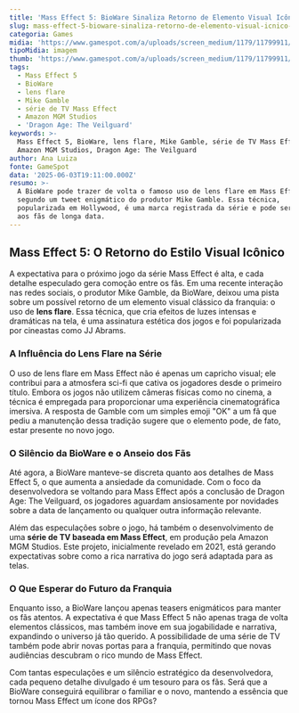 ```yaml
---
title: 'Mass Effect 5: BioWare Sinaliza Retorno de Elemento Visual Icônico da Franquia'
slug: mass-effect-5-bioware-sinaliza-retorno-de-elemento-visual-icnico-da-franquia
categoria: Games
midia: 'https://www.gamespot.com/a/uploads/screen_medium/1179/11799911/4505614-me.jpg'
tipoMidia: imagem
thumb: 'https://www.gamespot.com/a/uploads/screen_medium/1179/11799911/4505614-me.jpg'
tags:
  - Mass Effect 5
  - BioWare
  - lens flare
  - Mike Gamble
  - série de TV Mass Effect
  - Amazon MGM Studios
  - 'Dragon Age: The Veilguard'
keywords: >-
  Mass Effect 5, BioWare, lens flare, Mike Gamble, série de TV Mass Effect,
  Amazon MGM Studios, Dragon Age: The Veilguard
author: Ana Luiza
fonte: GameSpot
data: '2025-06-03T19:11:00.000Z'
resumo: >-
  A BioWare pode trazer de volta o famoso uso de lens flare em Mass Effect 5,
  segundo um tweet enigmático do produtor Mike Gamble. Essa técnica,
  popularizada em Hollywood, é uma marca registrada da série e pode ser um aceno
  aos fãs de longa data.
---
```

## Mass Effect 5: O Retorno do Estilo Visual Icônico

A expectativa para o próximo jogo da série Mass Effect é alta, e cada detalhe especulado gera comoção entre os fãs. Em uma recente interação nas redes sociais, o produtor Mike Gamble, da BioWare, deixou uma pista sobre um possível retorno de um elemento visual clássico da franquia: o uso de **lens flare**. Essa técnica, que cria efeitos de luzes intensas e dramáticas na tela, é uma assinatura estética dos jogos e foi popularizada por cineastas como JJ Abrams.

### A Influência do Lens Flare na Série

O uso de lens flare em Mass Effect não é apenas um capricho visual; ele contribui para a atmosfera sci-fi que cativa os jogadores desde o primeiro título. Embora os jogos não utilizem câmeras físicas como no cinema, a técnica é empregada para proporcionar uma experiência cinematográfica imersiva. A resposta de Gamble com um simples emoji "OK" a um fã que pediu a manutenção dessa tradição sugere que o elemento pode, de fato, estar presente no novo jogo.

### O Silêncio da BioWare e o Anseio dos Fãs

Até agora, a BioWare manteve-se discreta quanto aos detalhes de Mass Effect 5, o que aumenta a ansiedade da comunidade. Com o foco da desenvolvedora se voltando para Mass Effect após a conclusão de Dragon Age: The Veilguard, os jogadores aguardam ansiosamente por novidades sobre a data de lançamento ou qualquer outra informação relevante.

Além das especulações sobre o jogo, há também o desenvolvimento de uma **série de TV baseada em Mass Effect**, em produção pela Amazon MGM Studios. Este projeto, inicialmente revelado em 2021, está gerando expectativas sobre como a rica narrativa do jogo será adaptada para as telas.

### O Que Esperar do Futuro da Franquia

Enquanto isso, a BioWare lançou apenas teasers enigmáticos para manter os fãs atentos. A expectativa é que Mass Effect 5 não apenas traga de volta elementos clássicos, mas também inove em sua jogabilidade e narrativa, expandindo o universo já tão querido. A possibilidade de uma série de TV também pode abrir novas portas para a franquia, permitindo que novas audiências descubram o rico mundo de Mass Effect.

Com tantas especulações e um silêncio estratégico da desenvolvedora, cada pequeno detalhe divulgado é um tesouro para os fãs. Será que a BioWare conseguirá equilibrar o familiar e o novo, mantendo a essência que tornou Mass Effect um ícone dos RPGs?

